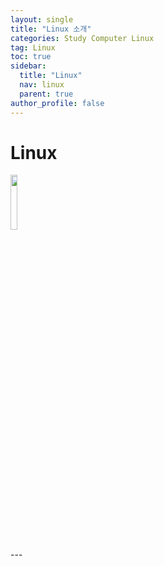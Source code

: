 ```yaml
---
layout: single
title: "Linux 소개"
categories: Study Computer Linux
tag: Linux
toc: true
sidebar:
  title: "Linux"
  nav: linux
  parent: true
author_profile: false
---
```



# Linux
<p><img src="https://i.namu.wiki/i/u3xN1dzCaWAEf6Tb5X0oSiVFU4DTQ_355FJmLCSTY7GZNyOnv60tkvcu0s0cD4Oce9vK6kylpAIEU-BYcju6Ww.webp" class="gallery-img" width="15%" height="15%"/></p>
---